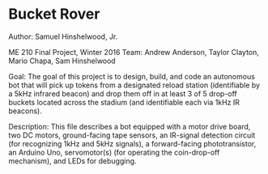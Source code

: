 Bucket Rover
==========

Author: Samuel Hinshelwood, Jr.

ME 210 Final Project, Winter 2016
Team: Andrew Anderson, Taylor Clayton, Mario Chapa, Sam Hinshelwood

Goal:
The goal of this project is to design, build, and code an autonomous bot
that will pick up tokens from a designated reload station (identifiable by
a 5kHz infrared beacon) and drop them off in at least 3 of 5 drop-off buckets 
located across the stadium (and identifiable each via 1kHz IR beacons). 

Description: 
This file describes a bot equipped with a motor drive board, two DC motors,
ground-facing tape sensors, an IR-signal detection circuit (for recognizing 
1kHz and 5kHz signals), a forward-facing phototransistor, an Arduino Uno, servomotor(s) (for operating the coin-drop-off mechanism), and LEDs for debugging.
 
